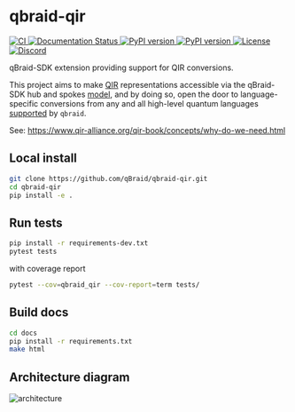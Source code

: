 # qbraid-qir

<p align='left'>
  <a href='https://github.com/qBraid/qbraid-qir/actions/workflows/main.yml'>
      <img src='https://github.com/qBraid/qbraid-qir/actions/workflows/main.yml/badge.svg' alt='CI'>
  </a>
  <a href='https://docs.qbraid.com/projects/qir/en/latest/?badge=latest'>
    <img src='https://readthedocs.com/projects/qbraid-qbraid-qir/badge/?version=latest&token=7656ee72b7a66dec6d78dda911ce808676dca55c3e86702d5e97191badfdf19c' alt='Documentation Status'/>
  </a>
  <a href="https://pypi.org/project/qbraid-qir/">
    <img src="https://img.shields.io/pypi/v/qbraid-qir.svg?color=blue" alt="PyPI version"/>
  </a>
  <a href="https://pypi.org/project/qbraid-qir/">
    <img src="https://img.shields.io/pypi/pyversions/qbraid-qir.svg?color=blue" alt="PyPI version"/>
  </a>
  <a href='https://www.gnu.org/licenses/gpl-3.0.html'>
    <img src='https://img.shields.io/github/license/qBraid/qbraid.svg' alt='License'/>
  </a>
  <a href='https://discord.gg/TPBU2sa8Et'>
    <img src='https://img.shields.io/discord/771898982564626445.svg?color=pink' alt='Discord'/>
  </a>
</p>

qBraid-SDK extension providing support for QIR conversions.

This project aims to make [QIR](https://www.qir-alliance.org/) representations accessible via the qBraid-SDK hub and spokes [model](#architecture-diagram), and by doing so, open the door to language-specific conversions from any and all high-level quantum languages [supported](https://docs.qbraid.com/en/latest/sdk/overview.html#supported-frontends) by `qbraid`.

See: https://www.qir-alliance.org/qir-book/concepts/why-do-we-need.html

## Local install

```bash
git clone https://github.com/qBraid/qbraid-qir.git
cd qbraid-qir
pip install -e .
```

## Run tests

```bash
pip install -r requirements-dev.txt
pytest tests
```

with coverage report

```bash
pytest --cov=qbraid_qir --cov-report=term tests/
```

## Build docs

```bash
cd docs
pip install -r requirements.txt
make html
```

## Architecture diagram

![architecture](https://github.com/qBraid/qbraid-qir/assets/46977852/64da00e3-ca11-443d-b9d0-66a2a71dca0f)
